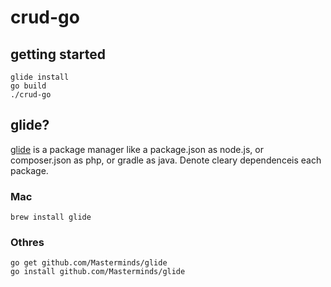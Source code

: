 # crud-go

## getting started

```
glide install
go build
./crud-go
```

## glide?
[glide](https://github.com/Masterminds/glide) is a package manager like a package.json as node.js, or composer.json as php, or gradle as java. Denote cleary dependenceis each package.

### Mac
```
brew install glide
```

### Othres
```
go get github.com/Masterminds/glide
go install github.com/Masterminds/glide
```

